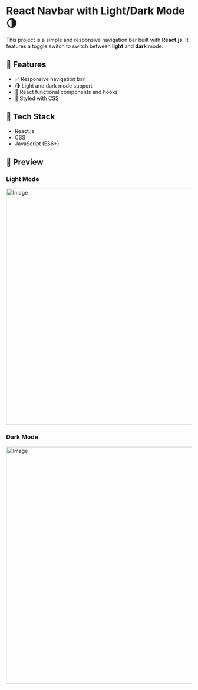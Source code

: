 # React Navbar with Light/Dark Mode 🌗

This project is a simple and responsive navigation bar built with **React.js**. It features a toggle switch to switch between **light** and **dark** mode.

## 🚀 Features

- ✅ Responsive navigation bar
- 🌗 Light and dark mode support
- 🧠 React functional components and hooks
- 💅 Styled with CSS
## 🔧 Tech Stack

- React.js
- CSS
- JavaScript (ES6+)

## 📸 Preview

### Light Mode

<img width="1366" height="639" alt="Image" src="https://github.com/user-attachments/assets/88a3b838-118e-4a57-8e5b-88adadc090f4" />

### Dark Mode

<img width="1364" height="641" alt="Image" src="https://github.com/user-attachments/assets/d0139307-2b4f-4686-9510-791ad5681d66" />



